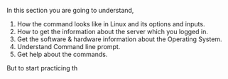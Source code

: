 In this section you are going to understand, 

  1. How the command looks like in Linux and its options and inputs.
  2. How to get the information about the server which you logged in.
  3. Get the software & hardware information about the Operating System.
  4. Understand Command line prompt.
  5. Get help about the commands.

But to start practicing th
